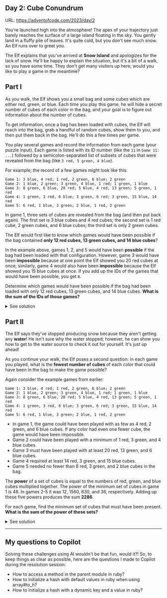 ## Day 2: Cube Conundrum

URL: https://adventofcode.com/2023/day/2

You're launched high into the atmosphere! The apex of your trajectory just barely reaches the surface of a large island floating in the sky. You gently land in a fluffy pile of leaves. It's quite cold, but you don't see much snow. An Elf runs over to greet you.

The Elf explains that you've arrived at **Snow Island** and apologizes for the lack of snow. He'll be happy to explain the situation, but it's a bit of a walk, so you have some time. They don't get many visitors up here; would you like to play a game in the meantime?

## Part I

As you walk, the Elf shows you a small bag and some cubes which are either red, green, or blue. Each time you play this game, he will hide a secret number of cubes of each color in the bag, and your goal is to figure out information about the number of cubes.

To get information, once a bag has been loaded with cubes, the Elf will reach into the bag, grab a handful of random cubes, show them to you, and then put them back in the bag. He'll do this a few times per game.

You play several games and record the information from each game (your puzzle input). Each game is listed with its ID number (like the `11` in `Game 11: ...`) followed by a semicolon-separated list of subsets of cubes that were revealed from the bag (like `3 red, 5 green, 4 blue`).

For example, the record of a few games might look like this:

```
Game 1: 3 blue, 4 red; 1 red, 2 green, 6 blue; 2 green
Game 2: 1 blue, 2 green; 3 green, 4 blue, 1 red; 1 green, 1 blue
Game 3: 8 green, 6 blue, 20 red; 5 blue, 4 red, 13 green; 5 green, 1 red
Game 4: 1 green, 3 red, 6 blue; 3 green, 6 red; 3 green, 15 blue, 14 red
Game 5: 6 red, 1 blue, 3 green; 2 blue, 1 red, 2 green
```

In game 1, three sets of cubes are revealed from the bag (and then put back again). The first set is 3 blue cubes and 4 red cubes; the second set is 1 red cube, 2 green cubes, and 6 blue cubes; the third set is only 2 green cubes.

The Elf would first like to know which games would have been possible if the bag contained **only 12 red cubes, 13 green cubes, and 14 blue cubes**?

In the example above, games 1, 2, and 5 would have been **possible** if the bag had been loaded with that configuration. However, game 3 would have been **impossible** because at one point the Elf showed you 20 red cubes at once; similarly, game 4 would also have been **impossible** because the Elf showed you 15 blue cubes at once. If you add up the IDs of the games that would have been possible, you get `8`.

Determine which games would have been possible if the bag had been loaded with only 12 red cubes, 13 green cubes, and 14 blue cubes. **What is the sum of the IDs of those games?**

<details>
<summary>See solution</summary>

We can divide his problem into two main parts: checking the game feasibility (or whether or not it was possible) and getting the sum of the possible game ids.

### Checking the game feasibility

Using the sample data provided above, we can start with a simple test to guide implementation:

```ruby
def test_check_game_feasibility
  constraints = { red: 12, green: 13, blue: 14 }
  game_1 = "Game 1: 3 blue, 4 red; 1 red, 2 green, 6 blue; 2 green"

  assert_equal true, Part01.is_game_possible?(game_1, constraints)
end
```

Now, we have some work to do. First, we need to separate the "game name" (the "Game XYZ" part) from the rounds (everything after the `:`). Then, we need to isolate each round (based on the `;`). Finally, we will need to isolate each color used in the round. Let's do it step by step below.

To separate the game name from the rounds and then isolate the rounds, we can use `String#spit`:

```ruby
game_name, round_info = game_info.split(':')
all_rounds = round_info.split(';')
```

Then, to find the cubes used in each round, we need to `.split` the round info using the `,` delimiter (which will give us something like `[" 1 green", " 3 red", " 6 blue"]`). Then, we can `.strip` any extra spaces, and finally, `.split` again to separate the color from the number. As a final step, we can convert the resulting `color, number` into a hash, so we will have something like `{ green: 3 }`:

```ruby
cubes_per_round = all_rounds.map do |round|
  numbers_and_colors = round.split(',').map(&:strip).map(&:split)
  numbers_and_colors.map { |number, color| { color.to_sym => number.to_i } }
end
```

Moving on, to have a comprehensive view of what cubes were used in each round, we need to merge the partial hashes created above into a single `{ red: x, green: y, blue: z }` hash, which defaults to zero in case no cube with a given color was used. To reduce the partials, we can do the following:

```ruby
def self.get_total_cubes_used_per_round(round)
  round.reduce({ red: 0, green: 0, blue: 0 }) { |total, hash| total.merge(hash) }
end
```

The code above starts with a hash containing the defaults (`{ red: 0, green: 0, blue: 0 }`), then, it traverses the round data merging the partials (such as `{ green: 3 }`) back into the default hash.

With that in place, we just need to map over all the partials for each round calling `get_total_cubes_used_per_round`:

```ruby
cubes_per_round.map { |round| get_total_cubes_used_per_round(round) }
```

Now, the stage is set and we can start validating whether or not a round was within the predefined constraints. To do so, for each color, we can compare the number of cubes used in a round to the number of cubes defined as the available:

```ruby
within_constraints = %w[red green blue].map(&:to_sym).map do |color|
  total_cubes_used[color] <= constraints[color]
end
```

Then, we need to check whether the game was possible, by verifying the feasibility of each round:

```ruby
within_constraints.all? { |was_possible| was_possible == true }
```

We can encapsulate the logic above in a method:

```ruby
def self.were_round_within_constraints?(total_cubes_used, constraints)
  within_constraints = %w[red green blue].map(&:to_sym).map do |color|
    total_cubes_used[color] <= constraints[color]
  end

  within_constraints.all? { |was_possible| was_possible == true }
end
```

Finally, to assess whether the game itself was possible, we can simply call the function above and make sure that all rounds were possible:

```ruby
round_feasibility_result.all? { |was_possible| was_possible == true }
```

The final code for this setup is:

```ruby
def self.is_game_possible?(game_info, constraints)
  cubes_used_per_round = get_cubes_used_in_each_game_round(game_info)

  round_feasibility_result = cubes_used_per_round.map do |cubes_used|
    were_round_within_constraints?(cubes_used, constraints)
  end

  round_feasibility_result.all? { |was_possible| was_possible == true }
end
```

At this point, our test should be passing using the computed result, so we can remove the placeholder and expand the test so it covers the other scenarios provided in the sample data as well:

```ruby
def test_check_game_feasibility
  constraints = { red: 12, green: 13, blue: 14 }
  game_1 = "Game 1: 3 blue, 4 red; 1 red, 2 green, 6 blue; 2 green"
  game_2 = "Game 2: 1 blue, 2 green; 3 green, 4 blue, 1 red; 1 green, 1 blue"
  game_3 = "Game 3: 8 green, 6 blue, 20 red; 5 blue, 4 red, 13 green; 5 green, 1 red"
  game_4 = "Game 4: 1 green, 3 red, 6 blue; 3 green, 6 red; 3 green, 15 blue, 14 red"
  game_5 = "Game 5: 6 red, 1 blue, 3 green; 2 blue, 1 red, 2 green"

  assert_equal true, Part01.is_game_possible?(game_1, constraints)
  assert_equal true, Part01.is_game_possible?(game_2, constraints)
  assert_equal false, Part01.is_game_possible?(game_3, constraints)
  assert_equal false, Part01.is_game_possible?(game_4, constraints)
  assert_equal true, Part01.is_game_possible?(game_5, constraints)
end
```

The test should still pass.

### Getting the sum of possible game ids

The test to guide this implementation uses the data provided in the sample and expects a `get_sum_of_possible_game_ids` to take a list of games and return the sum of the ids of the possible ones:

```ruby
def test_get_sum_of_possible_game_ids
  game_1 = "Game 1: 3 blue, 4 red; 1 red, 2 green, 6 blue; 2 green"
  game_2 = "Game 2: 1 blue, 2 green; 3 green, 4 blue, 1 red; 1 green, 1 blue"
  game_3 = "Game 3: 8 green, 6 blue, 20 red; 5 blue, 4 red, 13 green; 5 green, 1 red"
  game_4 = "Game 4: 1 green, 3 red, 6 blue; 3 green, 6 red; 3 green, 15 blue, 14 red"
  game_5 = "Game 5: 6 red, 1 blue, 3 green; 2 blue, 1 red, 2 green"

  assert_equal 8, Part01.get_sum_of_possible_game_ids(
    games: [game_1, game_2, game_3, game_4, game_5],
    constraints: { red: 12, green: 13, blue: 14 }
  )
end
```

To solve this part, we can start with a placeholder implementation for `get_sum_of_possible_game_ids`, so the test passes:

```ruby
def self.get_sum_of_possible_game_ids(games:, constraints:)
  8
end
```

Then, using the setup built on the previous step, we can simply check `is_game_possible?` for each game and collect the possible games:

```ruby
games.select { |game_info| is_game_possible?(game_info, constraints) }
```

Then, we can map over the possible games, extracting their ids:

```ruby
possible_game_ids = possible_games.map { |game_info| game_info.split(':').first.split(' ').last.to_i }
```

And finally, we need to sum them all:

```ruby
possible_game_ids.reduce(:+)
```

Merging all of the logic above in one:

```ruby
def self.get_sum_of_possible_game_ids(games:, constraints:)
  games
    .select { |game_info| is_game_possible?(game_info, constraints) }
    .map { |game_info| game_info.split(':').first.split(' ').last.to_i }
    .reduce(:+)
end
```

At this point, we should be able to remove the return placeholder and our test should be still passing.

To get the result we need, we just need to feed this code with the input provided in the challenge:

```ruby
part_one_result = AoC2023::Day02::Part01.get_sum_of_possible_game_ids(
  games: input,
  constraints: { red: 12, green: 13, blue: 14 }
)

puts "Part 01: #{part_one_result}"
```

Which, in my case, yields `Part 01: 3099`.

</details>

## Part II

The Elf says they've stopped producing snow because they aren't getting any **water**! He isn't sure why the water stopped; however, he can show you how to get to the water source to check it out for yourself. It's just up ahead!

As you continue your walk, the Elf poses a second question: in each game you played, what is the **fewest number of cubes** of each color that could have been in the bag to make the game possible?

Again consider the example games from earlier:

```
Game 1: 3 blue, 4 red; 1 red, 2 green, 6 blue; 2 green
Game 2: 1 blue, 2 green; 3 green, 4 blue, 1 red; 1 green, 1 blue
Game 3: 8 green, 6 blue, 20 red; 5 blue, 4 red, 13 green; 5 green, 1 red
Game 4: 1 green, 3 red, 6 blue; 3 green, 6 red; 3 green, 15 blue, 14 red
Game 5: 6 red, 1 blue, 3 green; 2 blue, 1 red, 2 green
```

- In game 1, the game could have been played with as few as 4 red, 2 green, and 6 blue cubes. If any color had even one fewer cube, the game would have been impossible.
- Game 2 could have been played with a minimum of 1 red, 3 green, and 4 blue cubes.
- Game 3 must have been played with at least 20 red, 13 green, and 6 blue cubes.
- Game 4 required at least 14 red, 3 green, and 15 blue cubes.
- Game 5 needed no fewer than 6 red, 3 green, and 2 blue cubes in the bag.

The **power** of a set of cubes is equal to the numbers of red, green, and blue cubes multiplied together. The power of the minimum set of cubes in game 1 is 48. In games 2-5 it was 12, 1560, 630, and 36, respectively. Adding up these five powers produces the sum **2286**.

For each game, find the minimum set of cubes that must have been present. **What is the sum of the power of these sets?**

<details>
<summary>See solution</summary>

This solution can be divided into three parts: finding the minimum number of cubes required for a game to be possible, calculating the **power** of the minimum cube set found, and adding up these powers to form the final answer.

### Finding the minimum number of cubes required

The test to guide this part uses data provided in the sample and asserts that the minimum requirements returned by `get_minimum_number_of_cubes_required` matches the expected result:

```ruby
def test_get_minimum_number_of_cubes_required
  game_1 = "Game 1: 3 blue, 4 red; 1 red, 2 green, 6 blue; 2 green"
  game_1_expected_result = { red: 4, green: 2, blue: 6 }

  assert_equal game_1_expected_result, Part02.get_minimum_number_of_cubes_required(game_1)
end
```

We can implement a placeholder for `get_minimum_number_of_cubes_required`, so our test passes:

```ruby
def get_minimum_number_of_cubes_required(game_info)
  { red: 4, green: 2, blue: 6 }
end
```

And then we can begin our work.

The minimum number of cubes required will be the maximum number of cubes used in a single round. As we already know how to `get_cubes_used_in_each_game_round`, we just need to get this data and loop over it, keeping the max number for each color:

```ruby
def self.get_minimum_number_of_cubes_required(game_info)
  minimum_cube_requirements = { red: 0, green: 0, blue: 0 }

  cubes_used_per_round = Day02.get_cubes_used_in_each_game_round(game_info)
  cubes_used_per_round.map do |cubes_used|
    cubes_used.map do |color, count|
      minimum_cube_requirements[color] = [count, minimum_cube_requirements[color]].max
    end
  end

  minimum_cube_requirements
end
```

At this point, we can remove our placeholder and our test should still be passing, so we can expand it to add the other scenarios:

```ruby
def test_get_minimum_number_of_cubes_required
  game_1 = "Game 1: 3 blue, 4 red; 1 red, 2 green, 6 blue; 2 green"
  game_1_expected_result = { red: 4, green: 2, blue: 6 }

  game_2 = "Game 2: 1 blue, 2 green; 3 green, 4 blue, 1 red; 1 green, 1 blue"
  game_2_expected_result = { red: 1, green: 3, blue: 4 }

  game_3 = "Game 3: 8 green, 6 blue, 20 red; 5 blue, 4 red, 13 green; 5 green, 1 red"
  game_3_expected_result = { red: 20, green: 13, blue: 6 }

  game_4 = "Game 4: 1 green, 3 red, 6 blue; 3 green, 6 red; 3 green, 15 blue, 14 red"
  game_4_expected_result = { red: 14, green: 3, blue: 15 }

  game_5 = "Game 5: 6 red, 1 blue, 3 green; 2 blue, 1 red, 2 green"
  game_5_expected_result = { red: 6, green: 3, blue: 2 }

  assert_equal game_1_expected_result, Part02.get_minimum_number_of_cubes_required(game_1)
  assert_equal game_2_expected_result, Part02.get_minimum_number_of_cubes_required(game_2)
  assert_equal game_3_expected_result, Part02.get_minimum_number_of_cubes_required(game_3)
  assert_equal game_4_expected_result, Part02.get_minimum_number_of_cubes_required(game_4)
  assert_equal game_5_expected_result, Part02.get_minimum_number_of_cubes_required(game_5)
end
```

### Calculating the power of the "minimum cube set"

The test for this part uses the expected result derived from the sample data and defines a `get_minimum_game_cube_set_power` method:

```ruby
def test_get_minimum_game_cube_set_power
  game_1 = "Game 1: 3 blue, 4 red; 1 red, 2 green, 6 blue; 2 green"
  assert_equal 48, Part02.get_minimum_game_cube_set_power(game_1)
end
```

The implementation is straightforward. We can find the minimum cube requirements (implemented in the step below):

```ruby
minimum_cube_requirements = get_minimum_number_of_cubes_required(game_info)
```

And then multiply the number of cubes for each color:

```ruby
%w[red green blue].map { |color| minimum_cube_requirements[color.to_sym] }.reduce(:*)
```

The final method looks like this:

```ruby
def self.get_minimum_game_cube_set_power(game_info)
  minimum_cube_requirements = get_minimum_number_of_cubes_required(game_info)
  %w[red green blue].map { |color| minimum_cube_requirements[color.to_sym] }.reduce(:*)
end
```

With our test passing, we can expand it to consider the other games:

```ruby
def test_get_minimum_game_cube_set_power
  game_1 = "Game 1: 3 blue, 4 red; 1 red, 2 green, 6 blue; 2 green"
  game_2 = "Game 2: 1 blue, 2 green; 3 green, 4 blue, 1 red; 1 green, 1 blue"
  game_3 = "Game 3: 8 green, 6 blue, 20 red; 5 blue, 4 red, 13 green; 5 green, 1 red"
  game_4 = "Game 4: 1 green, 3 red, 6 blue; 3 green, 6 red; 3 green, 15 blue, 14 red"
  game_5 = "Game 5: 6 red, 1 blue, 3 green; 2 blue, 1 red, 2 green"

  assert_equal 48, Part02.get_minimum_game_cube_set_power(game_1)
  assert_equal 12, Part02.get_minimum_game_cube_set_power(game_2)
  assert_equal 1560, Part02.get_minimum_game_cube_set_power(game_3)
  assert_equal 630, Part02.get_minimum_game_cube_set_power(game_4)
  assert_equal 36, Part02.get_minimum_game_cube_set_power(game_5)
end
```

### Adding up the powers

Finally, we can add a test to verify that all partial game powers are added up at `get_sum_of_minimum_game_cube_set_powers`:

```ruby
def test_get_sum_of_minimum_game_cube_set_powers
  game_1 = "Game 1: 3 blue, 4 red; 1 red, 2 green, 6 blue; 2 green"
  game_2 = "Game 2: 1 blue, 2 green; 3 green, 4 blue, 1 red; 1 green, 1 blue"
  game_3 = "Game 3: 8 green, 6 blue, 20 red; 5 blue, 4 red, 13 green; 5 green, 1 red"
  game_4 = "Game 4: 1 green, 3 red, 6 blue; 3 green, 6 red; 3 green, 15 blue, 14 red"
  game_5 = "Game 5: 6 red, 1 blue, 3 green; 2 blue, 1 red, 2 green"

  assert_equal 48 + 12 + 1560 + 630 + 36, Part02.get_sum_of_minimum_game_cube_set_powers(
    games: [game_1, game_2, game_3, game_4, game_5]
  )
end
```

Which looks like this:

```ruby
def self.get_sum_of_minimum_game_cube_set_powers(games:)
  games
    .map { |game_info| get_minimum_game_cube_set_power(game_info) }
    .reduce(:+)
end
```

Putting everything together:

```ruby
input = File.readlines(File.join(__dir__, "../data/input.txt"))

part_two_result = AoC2023::Day02::Part02.get_sum_of_minimum_game_cube_set_powers(games: input)
puts "Part 02: #{part_two_result}"
```

Which yields `Part 02: 72970`. And that's it for day 2!

</details>

---

## My questions to Copilot

Solving these challenges using AI wouldn't be that fun, would it?! So, to keep things as clear as possible, here are the questions I made to Copilot during the resolution session:

- How to access a method in the parent module in ruby?
- How to initialize a hash with default values in ruby when using array#to_h?
- How to initialize a hash with a dynamic key and a value in ruby?
